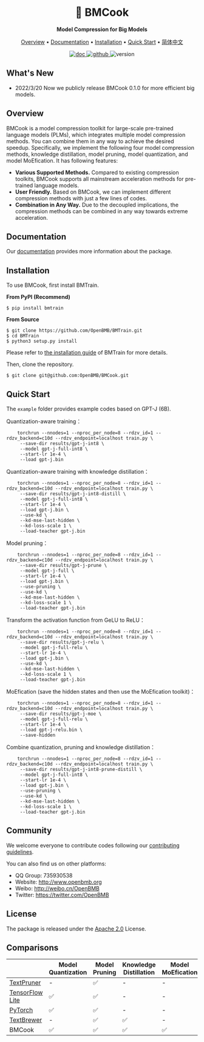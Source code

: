 
<div align="center">

<h1>🍳 BMCook</h1>

**Model Compression for Big Models**
    
</div>


<p align="center">
  <a href="#overview">Overview</a> • <a href="#documentation">Documentation</a> • <a href="#install">Installation</a> • <a href="#quick-start">Quick Start</a> • <a href="./README-ZH.md" target="_blank">简体中文</a>
<br>
</p>

<p align="center">
	<a href='https://bmcook.readthedocs.io/en/main/'>
	    <img src='https://readthedocs.org/projects/bmcook/badge/?version=main' alt='doc' />
	</a>
	<a href="https://github.com/OpenBMB/BMCook/blob/main/LICENSE">
	    <img alt="github" src="https://img.shields.io/github/license/OpenBMB/BMCook">
	</a>
	<a>
		 <img alt="version" src="https://img.shields.io/badge/version-0.1.0-blue">
	</a>
</p>    

## What's New

- 2022/3/20 Now we publicly release BMCook 0.1.0 for more efficient big models.

<div id="overview"></div>

## Overview

BMCook is a model compression toolkit for large-scale pre-trained language models (PLMs), which integrates multiple model compression methods. You can combine them in any way to achieve the desired speedup. Specifically, we implement the following four model compression methods, knowledge distillation, model pruning, model quantization, and model MoEfication. It has following features:

- **Various Supported Methods.** Compared to existing compression toolkits, BMCook supports all mainstream acceleration methods for pre-trained language models.
- **User Friendly.** Based on BMCook, we can implement different compression methods with just a few lines of codes.
- **Combination in Any Way.** Due to  the decoupled implications, the compression methods can be combined in any way towards extreme acceleration.

<div id="documentation"></div>

## Documentation
Our [documentation](https://bmcook.readthedocs.io/en/main/) provides more information about the package.

<div id="install"></div>

## Installation

To use BMCook, first install BMTrain.

**From PyPI (Recommend)**

```shell
$ pip install bmtrain
```

**From Source**

```shell
$ git clone https://github.com/OpenBMB/BMTrain.git
$ cd BMTrain
$ python3 setup.py install
```

Please refer to [the installation guide](https://bmtrain.readthedocs.io/en/latest/) of BMTrain for more details.

Then, clone the repository.


```shell
$ git clone git@github.com:OpenBMB/BMCook.git
```

<div id="quick-start"></div>

## Quick Start

The `example` folder provides example codes based on GPT-J (6B).

Quantization-aware training：

```
    torchrun --nnodes=1 --nproc_per_node=8 --rdzv_id=1 --rdzv_backend=c10d --rdzv_endpoint=localhost train.py \
     --save-dir results/gpt-j-int8 \
     --model gpt-j-full-int8 \
     --start-lr 1e-4 \
     --load gpt-j.bin
```

Quantization-aware training with knowledge distillation：
```
    torchrun --nnodes=1 --nproc_per_node=8 --rdzv_id=1 --rdzv_backend=c10d --rdzv_endpoint=localhost train.py \
     --save-dir results/gpt-j-int8-distill \
     --model gpt-j-full-int8 \
     --start-lr 1e-4 \
     --load gpt-j.bin \
     --use-kd \
     --kd-mse-last-hidden \
     --kd-loss-scale 1 \
     --load-teacher gpt-j.bin
```

Model pruning：
```
    torchrun --nnodes=1 --nproc_per_node=8 --rdzv_id=1 --rdzv_backend=c10d --rdzv_endpoint=localhost train.py \
     --save-dir results/gpt-j-prune \
     --model gpt-j-full \
     --start-lr 1e-4 \
     --load gpt-j.bin \
     --use-pruning \
     --use-kd \
     --kd-mse-last-hidden \
     --kd-loss-scale 1 \
     --load-teacher gpt-j.bin
```

Transform the activation function from GeLU to ReLU：
```
    torchrun --nnodes=1 --nproc_per_node=8 --rdzv_id=1 --rdzv_backend=c10d --rdzv_endpoint=localhost train.py \
     --save-dir results/gpt-j-relu \
     --model gpt-j-full-relu \
     --start-lr 1e-4 \
     --load gpt-j.bin \
     --use-kd \
     --kd-mse-last-hidden \
     --kd-loss-scale 1 \
     --load-teacher gpt-j.bin
```

MoEfication (save the hidden states and then use the MoEfication toolkit)：
```
    torchrun --nnodes=1 --nproc_per_node=8 --rdzv_id=1 --rdzv_backend=c10d --rdzv_endpoint=localhost train.py \
     --save-dir results/gpt-j-moe \
     --model gpt-j-full-relu \
     --start-lr 1e-4 \
     --load gpt-j-relu.bin \
     --save-hidden
```

Combine quantization, pruning and knowledge distillation：
```
    torchrun --nnodes=1 --nproc_per_node=8 --rdzv_id=1 --rdzv_backend=c10d --rdzv_endpoint=localhost train.py \
     --save-dir results/gpt-j-int8-prune-distill \
     --model gpt-j-full-int8 \
     --start-lr 1e-4 \
     --load gpt-j.bin \
     --use-pruning \
     --use-kd \
     --kd-mse-last-hidden \
     --kd-loss-scale 1 \
     --load-teacher gpt-j.bin
```


## Community
We welcome everyone to contribute codes following our [contributing guidelines](https://github.com/OpenBMB/BMCook/blob/main/CONTRIBUTING.md).

You can also find us on other platforms:
- QQ Group: 735930538
- Website: http://www.openbmb.org
- Weibo: http://weibo.cn/OpenBMB
- Twitter: https://twitter.com/OpenBMB

## License

The package is released under the [Apache 2.0](https://github.com/OpenBMB/BMCook/blob/main/LICENSE) License.

## Comparisons

|                 | Model Quantization | Model Pruning | Knowledge Distillation | Model MoEfication |
|-----------------|--------------------|---------------|------------------------|-------------------|
| [TextPruner](https://github.com/airaria/TextPruner)      |       -             | ✅             |          -              |      -             |
| [TensorFlow Lite](https://www.tensorflow.org/lite) | ✅                  | ✅             |          -              |           -        |
| [PyTorch](https://pytorch.org/)         | ✅                  | ✅             |            -            |          -         |
| [TextBrewer](https://github.com/airaria/TextBrewer)      |           -         | ✅             | ✅                      |         -          |
| BMCook          | ✅                  | ✅             | ✅                      | ✅                 |

